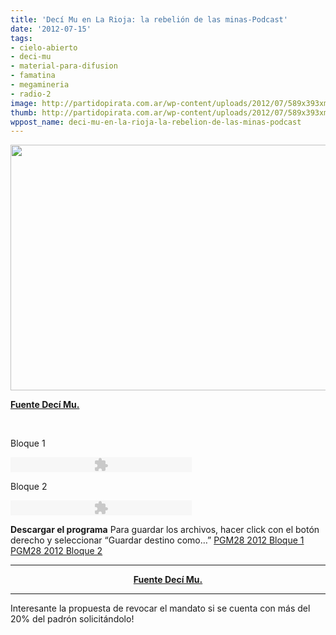 ```yaml
---
title: 'Decí Mu en La Rioja: la rebelión de las minas-Podcast'
date: '2012-07-15'
tags:
- cielo-abierto
- deci-mu
- material-para-difusion
- famatina
- megamineria
- radio-2
image: http://partidopirata.com.ar/wp-content/uploads/2012/07/589x393xmujeres.jpg.pagespeed.ic_.qQZd28wVpJ.jpg
thumb: http://partidopirata.com.ar/wp-content/uploads/2012/07/589x393xmujeres.jpg.pagespeed.ic_.qQZd28wVpJ-150x150.jpg
wppost_name: deci-mu-en-la-rioja-la-rebelion-de-las-minas-podcast
---
```


<a href="http://partidopirata.com.ar/wp-content/uploads/2012/07/589x393xmujeres.jpg.pagespeed.ic_.qQZd28wVpJ.jpg"><img class="aligncenter size-full wp-image-5263" title="Mujeres de Famatina" src="http://partidopirata.com.ar/wp-content/uploads/2012/07/589x393xmujeres.jpg.pagespeed.ic_.qQZd28wVpJ.jpg" alt="" width="589" height="393" /></a>

<strong><a href="http://www.decimu.com.ar/deci-mu-en-la-rioja-la-rebelion-de-las-minas/" target="_blank">Fuente Decí Mu.</a></strong>

&nbsp;

Bloque 1
<p class="audioplayer_container"><object id="audioplayer_1" style="outline: medium none;" width="290" height="24" classid="clsid:d27cdb6e-ae6d-11cf-96b8-444553540000" codebase="http://download.macromedia.com/pub/shockwave/cabs/flash/swflash.cab#version=6,0,40,0" name="audioplayer_1"><param name="wmode" value="transparent" /><param name="menu" value="false" /><param name="flashvars" value="animation=yes&amp;encode=yes&amp;initialvolume=60&amp;remaining=no&amp;noinfo=no&amp;buffer=5&amp;checkpolicy=no&amp;rtl=no&amp;bg=E5E5E5&amp;text=333333&amp;leftbg=CCCCCC&amp;lefticon=333333&amp;volslider=666666&amp;voltrack=FFFFFF&amp;rightbg=B4B4B4&amp;rightbghover=999999&amp;righticon=333333&amp;righticonhover=FFFFFF&amp;track=FFFFFF&amp;loader=009900&amp;border=CCCCCC&amp;tracker=DDDDDD&amp;skip=666666&amp;soundFile=aHR0cDovL2FyY2hpdmUub3JnL2Rvd25sb2FkL0RlY2lNdTIwMTJQZ20yOC9kZWNpbXUyMDEyLTI4LTEubXAzA&amp;playerID=audioplayer_1" /><param name="src" value="http://www.decimu.com.ar/wp-content/plugins/audio-player/assets/player.swf?ver=2.0.4.1" /><embed id="audioplayer_1" style="outline: medium none;" width="290" height="24" type="application/x-shockwave-flash" src="http://www.decimu.com.ar/wp-content/plugins/audio-player/assets/player.swf?ver=2.0.4.1" wmode="transparent" menu="false" flashvars="animation=yes&amp;encode=yes&amp;initialvolume=60&amp;remaining=no&amp;noinfo=no&amp;buffer=5&amp;checkpolicy=no&amp;rtl=no&amp;bg=E5E5E5&amp;text=333333&amp;leftbg=CCCCCC&amp;lefticon=333333&amp;volslider=666666&amp;voltrack=FFFFFF&amp;rightbg=B4B4B4&amp;rightbghover=999999&amp;righticon=333333&amp;righticonhover=FFFFFF&amp;track=FFFFFF&amp;loader=009900&amp;border=CCCCCC&amp;tracker=DDDDDD&amp;skip=666666&amp;soundFile=aHR0cDovL2FyY2hpdmUub3JnL2Rvd25sb2FkL0RlY2lNdTIwMTJQZ20yOC9kZWNpbXUyMDEyLTI4LTEubXAzA&amp;playerID=audioplayer_1" name="audioplayer_1" /></object></p>
Bloque 2
<p class="audioplayer_container"><object id="audioplayer_2" style="outline: medium none;" width="290" height="24" classid="clsid:d27cdb6e-ae6d-11cf-96b8-444553540000" codebase="http://download.macromedia.com/pub/shockwave/cabs/flash/swflash.cab#version=6,0,40,0" name="audioplayer_2"><param name="wmode" value="transparent" /><param name="menu" value="false" /><param name="flashvars" value="animation=yes&amp;encode=yes&amp;initialvolume=60&amp;remaining=no&amp;noinfo=no&amp;buffer=5&amp;checkpolicy=no&amp;rtl=no&amp;bg=E5E5E5&amp;text=333333&amp;leftbg=CCCCCC&amp;lefticon=333333&amp;volslider=666666&amp;voltrack=FFFFFF&amp;rightbg=B4B4B4&amp;rightbghover=999999&amp;righticon=333333&amp;righticonhover=FFFFFF&amp;track=FFFFFF&amp;loader=009900&amp;border=CCCCCC&amp;tracker=DDDDDD&amp;skip=666666&amp;soundFile=aHR0cDovL2FyY2hpdmUub3JnL2Rvd25sb2FkL0RlY2lNdTIwMTJQZ20yOC9kZWNpbXUyMDEyLTI4LTIubXAzA&amp;playerID=audioplayer_2" /><param name="src" value="http://www.decimu.com.ar/wp-content/plugins/audio-player/assets/player.swf?ver=2.0.4.1" /><embed id="audioplayer_2" style="outline: medium none;" width="290" height="24" type="application/x-shockwave-flash" src="http://www.decimu.com.ar/wp-content/plugins/audio-player/assets/player.swf?ver=2.0.4.1" wmode="transparent" menu="false" flashvars="animation=yes&amp;encode=yes&amp;initialvolume=60&amp;remaining=no&amp;noinfo=no&amp;buffer=5&amp;checkpolicy=no&amp;rtl=no&amp;bg=E5E5E5&amp;text=333333&amp;leftbg=CCCCCC&amp;lefticon=333333&amp;volslider=666666&amp;voltrack=FFFFFF&amp;rightbg=B4B4B4&amp;rightbghover=999999&amp;righticon=333333&amp;righticonhover=FFFFFF&amp;track=FFFFFF&amp;loader=009900&amp;border=CCCCCC&amp;tracker=DDDDDD&amp;skip=666666&amp;soundFile=aHR0cDovL2FyY2hpdmUub3JnL2Rvd25sb2FkL0RlY2lNdTIwMTJQZ20yOC9kZWNpbXUyMDEyLTI4LTIubXAzA&amp;playerID=audioplayer_2" name="audioplayer_2" /></object></p>
<p class="audioplayer_container"><strong>Descargar el programa</strong>
Para guardar los archivos, hacer click con el botón derecho y seleccionar “Guardar destino como…”
<a href="http://archive.org/download/DeciMu2012Pgm28/decimu2012-28-1.mp3">PGM28 2012 Bloque 1</a>
<a href="http://archive.org/download/DeciMu2012Pgm28/decimu2012-28-2.mp3">PGM28 2012 Bloque 2</a></p>


<hr />
<p style="text-align: center;"><strong><a href="http://www.decimu.com.ar/deci-mu-en-la-rioja-la-rebelion-de-las-minas/" target="_blank">Fuente Decí Mu.</a></strong></p>


<hr />

Interesante la propuesta de revocar el mandato si se cuenta con más del 20% del padrón solicitándolo!
